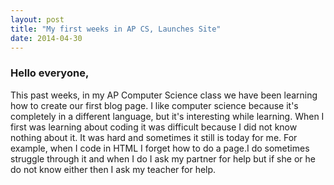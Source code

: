 ```yaml
---
layout: post
title: "My first weeks in AP CS, Launches Site"
date: 2014-04-30
---
```

<h3>Hello everyone,</h3>
This past weeks, in my AP Computer Science class we have been learning how to create our first blog page.
I like computer science because it's completely in a different language, but it's interesting while learning. When I first was learning
about coding it was difficult because I did not know nothing about it. It was hard and sometimes it still is today for me. For example, 
when I code in HTML I forget how to do a page.I do sometimes struggle through it and when I do I ask my partner for help but if she or he 
do not know either then I ask my teacher for help.
